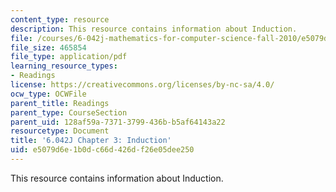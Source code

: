 ```yaml
---
content_type: resource
description: This resource contains information about Induction.
file: /courses/6-042j-mathematics-for-computer-science-fall-2010/e5079d6e1b0dc66d426df26e05dee250_MIT6_042JF10_chap03.pdf
file_size: 465854
file_type: application/pdf
learning_resource_types:
- Readings
license: https://creativecommons.org/licenses/by-nc-sa/4.0/
ocw_type: OCWFile
parent_title: Readings
parent_type: CourseSection
parent_uid: 128af59a-7371-3799-436b-b5af64143a22
resourcetype: Document
title: '6.042J Chapter 3: Induction'
uid: e5079d6e-1b0d-c66d-426d-f26e05dee250
---
```

This resource contains information about Induction.
